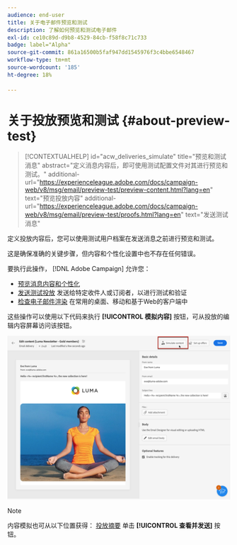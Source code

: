 ```yaml
---
audience: end-user
title: 关于电子邮件预览和测试
description: 了解如何预览和测试电子邮件
exl-id: ce10c89d-d9b8-4529-84cb-f58f8c71c733
badge: label="Alpha"
source-git-commit: 861a16500b5faf947dd1545976f3c4bbe6548467
workflow-type: tm+mt
source-wordcount: '185'
ht-degree: 18%

---
```


# 关于投放预览和测试 {#about-preview-test}

>[!CONTEXTUALHELP]
>id="acw_deliveries_simulate"
>title="预览和测试消息"
>abstract="定义消息内容后，即可使用测试配置文件对其进行预览和测试。"
>additional-url="https://experienceleague.adobe.com/docs/campaign-web/v8/msg/email/preview-test/preview-content.html?lang=en" text="预览投放内容"
>additional-url="https://experienceleague.adobe.com/docs/campaign-web/v8/msg/email/preview-test/proofs.html?lang=en" text="发送测试消息"

定义投放内容后，您可以使用测试用户档案在发送消息之前进行预览和测试。

这是确保准确的关键步骤，但内容和个性化设置中也不存在任何错误。

要执行此操作， [!DNL Adobe Campaign] 允许您：

* [预览消息内容和个性化](preview-content.md)
* [发送测试投放](proofs.md) 发送给特定收件人或订阅者，以进行测试和验证
* [检查电子邮件渲染](email-rendering.md) 在常用的桌面、移动和基于Web的客户端中

这些操作可以使用以下代码来执行 **[!UICONTROL 模拟内容]** 按钮，可从投放的编辑内容屏幕访问该按钮。

<!-- from the [Edit content](../content/edit-content.md) screen or from the [Email Designer](../content/get-started-email-designer.md).-->

![](assets/simulate-button.png)

>[!NOTE]
>
>内容模拟也可从以下位置获得： [投放摘要](../monitor/prepare-send.md) 单击 **[!UICONTROL 查看并发送]** 按钮。
